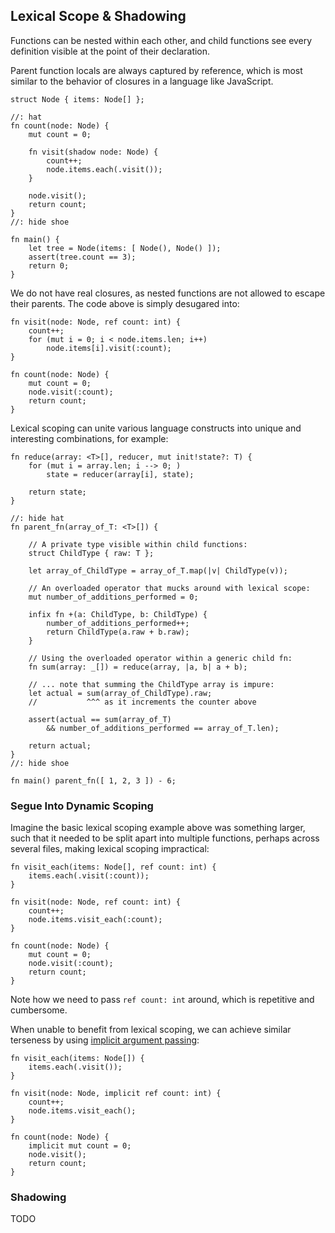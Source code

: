 
## Lexical Scope & Shadowing

Functions can be nested within each other, and child functions see every definition visible at the point of their declaration.

Parent function locals are always captured by reference, which is most similar to the behavior of closures in a language like JavaScript.

```
struct Node { items: Node[] };

//: hat
fn count(node: Node) {
    mut count = 0;

    fn visit(shadow node: Node) {
        count++;
        node.items.each(.visit());
    }

    node.visit();
    return count;
}
//: hide shoe

fn main() {
    let tree = Node(items: [ Node(), Node() ]);
    assert(tree.count == 3);
    return 0;
}
```

We do not have real closures, as nested functions are not allowed to escape their parents. The code above is simply desugared into:

```
fn visit(node: Node, ref count: int) {
    count++;
    for (mut i = 0; i < node.items.len; i++)
        node.items[i].visit(:count);
}

fn count(node: Node) {
    mut count = 0;
    node.visit(:count);
    return count;
}
```

Lexical scoping can unite various language constructs into unique and interesting combinations, for example:

```:standalone,:best
fn reduce(array: <T>[], reducer, mut init!state?: T) {
    for (mut i = array.len; i --> 0; )
        state = reducer(array[i], state);

    return state;
}

//: hide hat
fn parent_fn(array_of_T: <T>[]) {

    // A private type visible within child functions:
    struct ChildType { raw: T };

    let array_of_ChildType = array_of_T.map(|v| ChildType(v));

    // An overloaded operator that mucks around with lexical scope:
    mut number_of_additions_performed = 0;

    infix fn +(a: ChildType, b: ChildType) {
        number_of_additions_performed++;
        return ChildType(a.raw + b.raw);
    }

    // Using the overloaded operator within a generic child fn:
    fn sum(array: _[]) = reduce(array, |a, b| a + b);

    // ... note that summing the ChildType array is impure:
    let actual = sum(array_of_ChildType).raw;
    //           ^^^ as it increments the counter above

    assert(actual == sum(array_of_T)
        && number_of_additions_performed == array_of_T.len);

    return actual;
}
//: hide shoe

fn main() parent_fn([ 1, 2, 3 ]) - 6;
```

### Segue Into Dynamic Scoping

Imagine the basic lexical scoping example above was something larger, such that it needed to be split apart into multiple functions, perhaps across several files, making lexical scoping impractical:

```
fn visit_each(items: Node[], ref count: int) {
    items.each(.visit(:count));
}

fn visit(node: Node, ref count: int) {
    count++;
    node.items.visit_each(:count);
}

fn count(node: Node) {
    mut count = 0;
    node.visit(:count);
    return count;
}
```

Note how we need to pass `ref count: int` around, which is repetitive and cumbersome.

When unable to benefit from lexical scoping, we can achieve similar terseness by using [implicit argument passing](implicit.md):

```
fn visit_each(items: Node[]) {
    items.each(.visit());
}

fn visit(node: Node, implicit ref count: int) {
    count++;
    node.items.visit_each();
}

fn count(node: Node) {
    implicit mut count = 0;
    node.visit();
    return count;
}
```

### Shadowing

TODO
